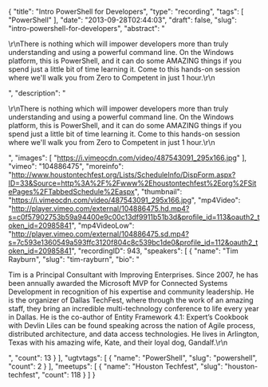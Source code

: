 {
  "title": "Intro PowerShell for Developers",
  "type": "recording",
  "tags": [
    "PowerShell"
  ],
  "date": "2013-09-28T02:44:03",
  "draft": false,
  "slug": "intro-powershell-for-developers",
  "abstract": "<p>\r\nThere is nothing which will impower developers more than truly understanding and using a powerful command line.  On the Windows platform, this is PowerShell, and it can do some AMAZING things if you spend just a little bit of time learning it.  Come to this hands-on session where we'll walk you from Zero to Competent in just 1 hour.\r\n</p>",
  "description": "<p>\r\nThere is nothing which will impower developers more than truly understanding and using a powerful command line.  On the Windows platform, this is PowerShell, and it can do some AMAZING things if you spend just a little bit of time learning it.  Come to this hands-on session where we'll walk you from Zero to Competent in just 1 hour.\r\n</p>",
  "images": [
    "https://i.vimeocdn.com/video/487543091_295x166.jpg"
  ],
  "vimeo": "104886475",
  "moreinfo": "http://www.houstontechfest.org/Lists/ScheduleInfo/DispForm.aspx?ID=33&Source=http%3A%2F%2Fwww%2Ehoustontechfest%2Eorg%2FSitePages%2FTabbedSchedule%2Easpx",
  "thumbnail": "https://i.vimeocdn.com/video/487543091_295x166.jpg",
  "mp4Video": "http://player.vimeo.com/external/104886475.hd.mp4?s=c0f57902753b59a94400e9c00c13df9911b51b3d&profile_id=113&oauth2_token_id=20985841",
  "mp4VideoLow": "http://player.vimeo.com/external/104886475.sd.mp4?s=7c593e1360549a593ffc3120f804c8c539bc1de0&profile_id=112&oauth2_token_id=20985841",
  "recordingID": 943,
  "speakers": [
    {
      "name": "Tim Rayburn",
      "slug": "tim-rayburn",
      "bio": "<p>Tim is a Principal Consultant with Improving Enterprises. Since 2007, he has been annually awarded the Microsoft MVP for Connected Systems Development in recognition of his expertise and community leadership. He is the organizer of Dallas TechFest, where through the work of an amazing staff, they bring an incredible multi-technology conference to life every year in Dallas. He is the co-author of Entity Framework 4.1: Expert’s Cookbook with Devlin Liles can be found speaking across the nation of Agile process, distributed architecture, and data access technologies. He lives in Arlington, Texas with his amazing wife, Kate, and their loyal dog, Gandalf.\r\n</p>",
      "count": 13
    }
  ],
  "ugtvtags": [
    {
      "name": "PowerShell",
      "slug": "powershell",
      "count": 2
    }
  ],
  "meetups": [
    {
      "name": "Houston Techfest",
      "slug": "houston-techfest",
      "count": 118
    }
  ]
}